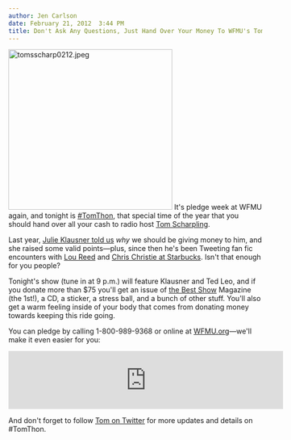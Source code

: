 ```yaml
---
author: Jen Carlson
date: February 21, 2012  3:44 PM
title: Don't Ask Any Questions, Just Hand Over Your Money To WFMU's Tom Scharpling Tonight
---
```


<p><span class="mt-enclosure mt-enclosure-image" style="display: inline;"> <img alt="tomsscharp0212.jpeg" src="https://web.archive.org/web/20120222061616im_/http://gothamist.com/attachments/arts_jen/tomsscharp0212.jpeg" width="325" height="318" class="image-left"> </span>It&apos;s pledge week at WFMU again, and tonight is <a href="https://web.archive.org/web/20120222061616/https://twitter.com/#!/search?q=%23TomThon">#TomThon</a>, that special time of the year that you should hand over all your cash to radio host <a href="https://web.archive.org/web/20120222061616/http://gothamist.com/2006/06/15/tom_scharpling.php">Tom Scharpling</a>. </p>

<p>Last year, <a href="https://web.archive.org/web/20120222061616/http://gothamist.com/2011/03/07/top_5_reasons_to_pledge_to_wfmu.php">Julie Klausner told us</a> <em>why</em> we should be giving money to him, and she raised some valid points&#x2014;plus, since then he&apos;s been Tweeting fan fic encounters with <a href="https://web.archive.org/web/20120222061616/http://gothamist.com/2011/11/03/this_just_in_lou_reed_was_at_a_star.php">Lou Reed</a> and <a href="https://web.archive.org/web/20120222061616/https://twitter.com/#!/search?q=%23GovChristieStarbucks">Chris Christie at Starbucks</a>. Isn&apos;t that enough for you people?</p>

<p>Tonight&apos;s show (tune in at 9 p.m.) will feature Klausner and Ted Leo, and if you donate more than $75 you&apos;ll get an issue of <a href="https://web.archive.org/web/20120222061616/http://www.friendsoftom.com/">the Best Show</a> Magazine (the 1st!),  a CD, a sticker, a stress ball, and a bunch of other stuff. You&apos;ll also get a warm feeling inside of your body that comes from donating money towards keeping this ride going.</p>

<p>You can pledge by calling 1-800-989-9368 or online at <a href="https://web.archive.org/web/20120222061616/http://wfmu.org/">WFMU.org</a>&#x2014;we&apos;ll make it even easier for you:</p>

<center><!-- Copy this code for Insta-Pledge 535 -->
<iframe height="115" width="545" frameborder="0" scrolling="no" src="https://web.archive.org/web/20120222061616if_/http://wfmu.org/marathon/insta_banner.php?s=535&amp;o=h&amp;c=moskvavelva&amp;j=">
<a href="https://web.archive.org/web/20120222061616/http://wfmu.org/marathon/pledge.php" target="_blank"><img height="156" width="150" src="https://web.archive.org/web/20120222061616im_/http://wfmu.org/marathon/images/tl/insta_marathon_badge_150x156.png" alt="Pledge to the WFMU Marathon!" border="0" style="padding: 6px 6px 6px 6px; margin:0;"></a>
</iframe></center>

<p>And don&apos;t forget to follow <a href="https://web.archive.org/web/20120222061616/https://twitter.com/#!/scharpling">Tom on Twitter</a> for more updates and details on #TomThon.</p>